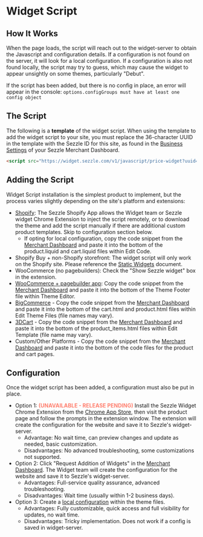 # Widget Script

## How It Works
When the page loads, the script will reach out to the widget-server to obtain the Javascript and configuration details. If a configuration is not found on the server, it will look for a local configuration. If a configuration is also not found locally, the script may try to guess, which may cause the widget to appear unsightly on some themes, particularly "Debut".

If the script has been added, but there is no config in place, an error will appear in the console: `options.configGroups must have at least one config object`

## The Script

The following is a <strong>template</strong> of the widget script. When using the template to add the widget script to your site, you must replace the 36-character UUID in the template with the Sezzle ID for this site, as found in the <a href="https://dashboard.sezzle.com/merchant/settings/business" target="_blank">Business Settings</a> of your Sezzle Merchant Dashboard.

```html 
<script src="https://widget.sezzle.com/v1/javascript/price-widget?uuid=12a34bc5-6de7-890f-g123-4hi5678jk901"></script>
```

## Adding the Script
Widget Script installation is the simplest product to implement, but the process varies slightly depending on the site's platform and extensions:
- <a href="https://vimeo.com/399997792/7884c5984c" target="_blank">Shopify</a>: The Sezzle Shopify App allows the Widget team or Sezzle widget Chrome Extension to inject the script remotely, or to download the theme and add the script manually if there are additional custom product templates. Skip to configuration section below.
    - If opting for local configuration, copy the code snippet from the <a href="https://dashboard.sezzle.com/merchant/checklist" target="_blank">Merchant Dashboard</a> and paste it into the bottom of the product.liquid and cart.liquid files within Edit Code.
- Shopify Buy + non-Shopify storefront: The widget script will only work on the Shopify site. Please reference the <a href="./Static Widgets.md">Static Widgets</a> document.
- WooCommerce (no pagebuilders): Check the "Show Sezzle widget" box in the extension.
- <a href="https://vimeo.com/399937363/4349d4c7e2" target="_blank">WooCommerce + pagebuilder app</a>: Copy the code snippet from the <a href="https://dashboard.sezzle.com/merchant/checklist" target="_blank">Merchant Dashboard</a> and paste it into the bottom of the Theme Footer file within Theme Editor.
- <a href="https://vimeo.com/399935603/1b71ce2a45" target="_blank">BigCommerce</a> - Copy the code snippet from the <a href="https://dashboard.sezzle.com/merchant/checklist" target="_blank">Merchant Dashboard</a> and paste it into the bottom of the cart.html and product.html files within Edit Theme Files (file names may vary).
- <a href="https://vimeo.com/399929679/aa0791f4d9" target="_blank">3DCart</a> - Copy the code snippet from the <a href="https://dashboard.sezzle.com/merchant/checklist" target="_blank">Merchant Dashboard</a> and paste it into the bottom of the product_items.html files within Edit Template (file name may vary).
- Custom/Other Platforms - Copy the code snippet from the <a href="https://dashboard.sezzle.com/merchant/checklist" target="_blank">Merchant Dashboard</a> and paste it into the bottom of the code files for the product and cart pages.

## Configuration
Once the widget script has been added, a configuration must also be put in place.
- Option 1: <b style="text-transform: uppercase; color: #ff7f6e;">(Unavailable - release pending)</b> Install the Sezzle Widget Chrome Extension from the <a href="" target="_blank">Chrome App Store</a>, then visit the product page and follow the prompts in the extension window. The extension will create the configuration for the website and save it to Sezzle's widget-server.
    - Advantage: No wait time, can preview changes and update as needed, basic customization.
    - Disadvantages: No advanced troubleshooting, some customizations not supported.
- Option 2: Click "Request Addition of Widgets" in the <a href="https://dashboard.sezzle.com/merchant/checklist" target="_blank">Merchant Dashboard</a>. The Widget team will create the configuration for the website and save it to Sezzle's widget-server. 
    - Advantages: Full-service quality assurance, advanced troubleshooting.
    - Disadvantages: Wait time (usually within 1-2 business days).
- Option 3: Create a <a href="https://docs.sezzle.com/#sezzlejs" target="_blank">local configuration</a> within the theme files.
    - Advantages: Fully customizable, quick access and full visibility for updates, no wait time.
    - Disadvantages: Tricky implementation. Does not work if a config is saved in widget-server.